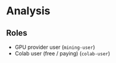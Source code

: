# Analysis

## Roles

 * GPU provider user (`mining-user`)
 * Colab user (free / paying) (`colab-user`)
